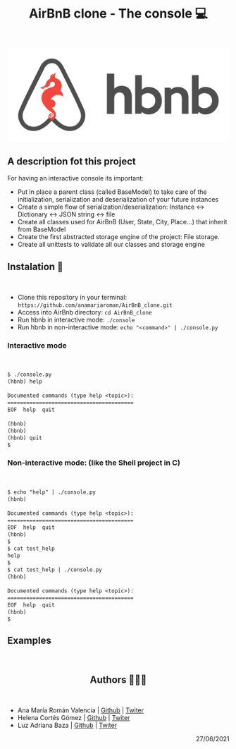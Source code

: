 <h1 align="center">AirBnB clone - The console 💻</h1> <br>

![HBNB](https://raw.githubusercontent.com/anamariaroman/AirBnB_clone/master/images/hbnb.png)

## A description fot this project
For having an interactive console its important:
* Put in place a parent class (called BaseModel) to take care of the initialization, serialization and deserialization of your future instances
* Create a simple flow of serialization/deserialization: Instance <-> Dictionary <-> JSON string <-> file
* Create all classes used for AirBnB (User, State, City, Place…) that inherit from BaseModel
* Create the first abstracted storage engine of the project: File storage.
* Create all unittests to validate all our classes and storage engine

<h2>Instalation 🔧</h2> <br>

- Clone this repository in your terminal: `https://github.com/anamariaroman/AirBnB_clone.git`
- Access into AirBnb directory: `cd AirBnB_clone`
- Run hbnb in interactive mode: `./console`
- Run hbnb in non-interactive mode: `echo "<command>" | ./console.py`

<h3>Interactive mode</h3> <br>

```
$ ./console.py
(hbnb) help

Documented commands (type help <topic>):
========================================
EOF  help  quit

(hbnb)
(hbnb)
(hbnb) quit
$
```
<h3>Non-interactive mode: (like the Shell project in C)</h3> <br>

```
$ echo "help" | ./console.py
(hbnb)

Documented commands (type help <topic>):
========================================
EOF  help  quit
(hbnb)
$
$ cat test_help
help
$
$ cat test_help | ./console.py
(hbnb)

Documented commands (type help <topic>):
========================================
EOF  help  quit
(hbnb)
$
```
<h2>Examples</h2> <br>

<h2 align="center">Authors 👩👩👩</h2> <br>

- Ana María Román Valencia | [Github](https://github.com/anamariaroman) | [Twiter](https://twitter.com/AnaMari77939013)
- Helena Cortés Gómez | [Github](https://github.com/helectron) | [Twiter](https://twitter.com/helectron)
- Luz Adriana Baza | [Github](https://) | [Twiter](https://twitter.com/baza_luz)

<div dir="rtl">27/06/2021</div>
